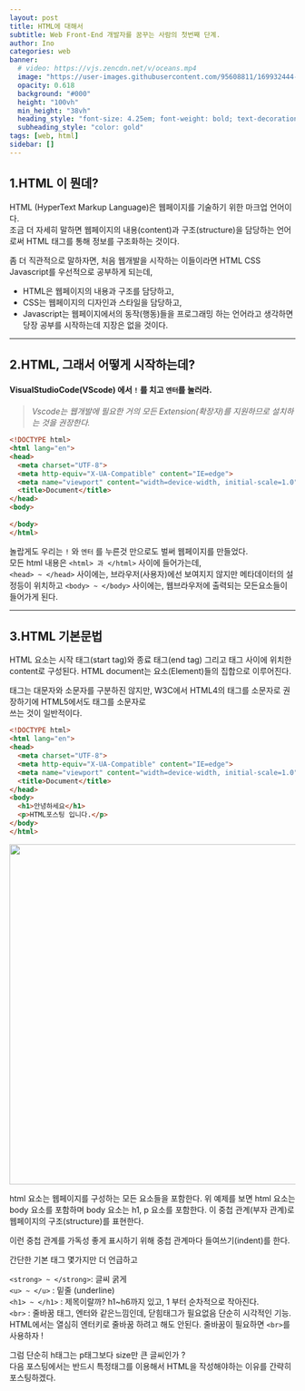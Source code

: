```yaml
---
layout: post
title: HTML에 대해서
subtitle: Web Front-End 개발자를 꿈꾸는 사람의 첫번째 단계.
author: Ino
categories: web
banner:
  # video: https://vjs.zencdn.net/v/oceans.mp4
  image: "https://user-images.githubusercontent.com/95608811/169932444-32124c9a-4013-4864-acf7-59a3db654886.png"
  opacity: 0.618
  background: "#000"
  height: "100vh"
  min_height: "38vh"
  heading_style: "font-size: 4.25em; font-weight: bold; text-decoration: underline"
  subheading_style: "color: gold"
tags: [web, html]
sidebar: []
---
```

## 1.HTML 이 뭔데?

HTML (HyperText Markup Language)은 웹페이지를 기술하기 위한 마크업 언어이다.   
조금 더 자세히 말하면 웹페이지의 내용(content)과 구조(structure)을 담당하는 언어로써 HTML 태그를 통해 정보를 구조화하는 것이다.

좀 더 직관적으로 말하자면, 처음 웹개발을 시작하는 이들이라면 HTML CSS Javascript를 우선적으로 공부하게 되는데,   
* HTML은 웹페이지의 내용과 구조를 담당하고,   
* CSS는 웹페이지의 디자인과 스타일을 담당하고,   
* Javascript는 웹페이지에서의 동작(행동)들을 프로그래밍 하는 언어라고 생각하면 당장 공부를 시작하는데 지장은 없을 것이다.

***

## 2.HTML, 그래서 어떻게 시작하는데?

#### VisualStudioCode(VScode) 에서 `!` 를 치고 `엔터`를 눌러라.

> _Vscode는 웹개발에 필요한 거의 모든 Extension(확장자)를 지원하므로 설치하는 것을 권장한다._

```html
<!DOCTYPE html>
<html lang="en">
<head>
  <meta charset="UTF-8">
  <meta http-equiv="X-UA-Compatible" content="IE=edge">
  <meta name="viewport" content="width=device-width, initial-scale=1.0">
  <title>Document</title>
</head>
<body>
  
</body>
</html>
```

놀랍게도 우리는 `!` 와 `엔터` 를 누른것 만으로도 벌써 웹페이지를 만들었다.   
모든 html 내용은 `<html> 과 </html>` 사이에 들어가는데,  
`<head> ~ </head>` 사이에는, 브라우저(사용자)에선 보여지지 않지만 메타데이터의 설정등이 위치하고
`<body> ~ </body>` 사이에는, 웹브라우저에 출력되는 모든요소들이 들어가게 된다.

***

## 3.HTML 기본문법

HTML 요소는 시작 태그(start tag)와 종료 태그(end tag) 그리고 태그 사이에 위치한 content로 구성된다.
HTML document는 요소(Element)들의 집합으로 이루어진다.

태그는 대문자와 소문자를 구분하진 않지만, W3C에서 HTML4의 태그를 소문자로 권장하기에 HTML5에서도 태그를 소문자로   
쓰는 것이 일반적이다.


```html
<!DOCTYPE html>
<html lang="en">
<head>
  <meta charset="UTF-8">
  <meta http-equiv="X-UA-Compatible" content="IE=edge">
  <meta name="viewport" content="width=device-width, initial-scale=1.0">
  <title>Document</title>
</head>
<body>
  <h1>안녕하세요</h1>
  <p>HTML포스팅 입니다.</p>
</body>
</html>
```

<img src="https://user-images.githubusercontent.com/95608811/169938038-2d49f93a-cca9-4f61-843c-44c977ad9f92.png" width="600px">


html 요소는 웹페이지를 구성하는 모든 요소들을 포함한다.   위 예제를 보면 html 요소는 body 요소를 포함하며 body 요소는 h1, p 요소를 포함한다. 이 중첩 관계(부자 관계)로 웹페이지의 구조(structure)를 표현한다.   

이런 중첩 관계를 가독성 좋게 표시하기 위해 중첩 관계마다 들여쓰기(indent)를 한다. 

간단한 기본 태그 몇가지만 더 언급하고 
   
`<strong> ~ </strong>`: 글씨 굵게   
`<u> ~ </u>` : 밑줄 (underline)   
`<h1> ~ </h1>` : 제목이랄까? h1~h6까지 있고, 1 부터 순차적으로 작아진다.  
`<br>` : 줄바꿈 태그, 엔터와 같은느낌인데, 닫힘태그가 필요없음 단순히 시각적인 기능.  
HTML에서는 열심히 엔터키로 줄바꿈 하려고 해도 안된다. 
줄바꿈이 필요하면 `<br>`를 사용하자 ! 
    
그럼 단순히 h태그는 p태그보다 size만 큰 글씨인가 ?  
다음 포스팅에서는 반드시 특정태그를 이용해서 HTML을 작성해야하는 이유를 간략히 포스팅하겠다.